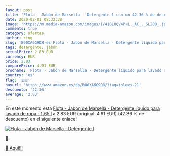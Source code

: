 ```yaml
---
layout: post
title: 'Flota - Jabón de Marsella - Detergente l con un 42.36 % de descuento'
date: 2020-02-01 08:32:38
image: 'https://m.media-amazon.com/images/I/41BLUQV4P+L._AC_._SL200_.jpg'
comments: true
category: ofertas
author: ring
slug: 'B00XA6G9D8-es Flota - Jabón de Marsella - Detergente líquido para lavado...'
tags: detergente, jabón
actualPrice: 2.83 EUR
currency: EUR
price: 2.83
comparePrice: 4.91 EUR
prodname: 'Flota - Jabón de Marsella - Detergente líquido para lavado de ropa - 1.65 l'
country: 'es'
flag: '🇪🇸'
buyurl: 'https://www.amazon.es/dp/B00XA6G9D8/?tag=tolees-21'
descuento: '42.36'
average: '2.83'
---
```


En este momento está [Flota - Jabón de Marsella - Detergente líquido para lavado de ropa - 1.65 l](https://www.amazon.es/dp/B00XA6G9D8/?tag=tolees-21) a 2.83 EUR (original: 4.91 EUR) (42.36 %  de descuento) en el siguiente enlace!

[![Flota - Jabón de Marsella - Detergente l](https://m.media-amazon.com/images/I/41BLUQV4P+L._AC_._SL200_.jpg)](https://www.amazon.es/dp/B00XA6G9D8/?tag=tolees-21)

🔎:


[🛒 Aquí!!!](https://www.amazon.es/dp/B00XA6G9D8/?tag=tolees-21)
